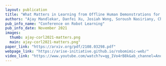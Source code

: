 ```yaml
---
layout: publication
title: "What Matters in Learning from Offline Human Demonstrations for Robot Manipulation"
authors: "Ajay Mandlekar, Danfei Xu, Josiah Wong, Soroush Nasiriany, Chen Wang, Rohun Kulkarni, Li Fei-Fei, Silvio Savarese, Yuke Zhu, Roberto Martín-Martín"
pub_info_name: "Conference on Robot Learning"
pub_info_date: November 2021
images:
  thumb: ajay-corl2021-matters.png
  main: ajay-corl2021-matters.png"
paper_link: "https://arxiv.org/pdf/2108.03298.pdf"
webpage_link: "https://arise-initiative.github.io/robomimic-web/"
video_link: "https://www.youtube.com/watch?v=qg_IVo4rB8k&ab_channel=AnonymousAnonymous"
---
```



